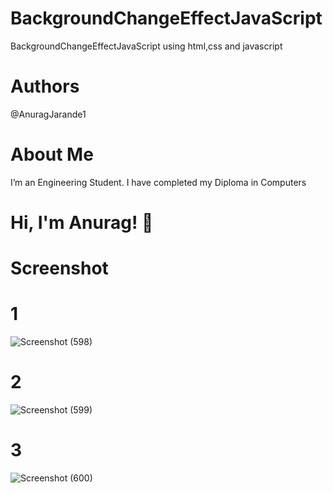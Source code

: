 # BackgroundChangeEffectJavaScript
BackgroundChangeEffectJavaScript using html,css and javascript

# Authors
@AnuragJarande1

# About Me
I’m an Engineering Student. I have completed my Diploma in Computers

# Hi, I'm Anurag! 👋

# Screenshot
# 1
![Screenshot (598)](https://github.com/AnuragJarande1/BackgroundChangeEffect/assets/114349428/5b413741-b7da-48d1-be9d-e56a48c8dd64)

# 2
![Screenshot (599)](https://github.com/AnuragJarande1/BackgroundChangeEffect/assets/114349428/eda995e2-c17c-4b5e-87a4-5682ca067690)

# 3
![Screenshot (600)](https://github.com/AnuragJarande1/BackgroundChangeEffect/assets/114349428/faebe7d7-07b1-4cd6-aa7a-6c06443831da)
